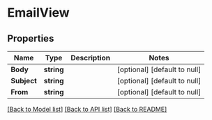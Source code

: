 # EmailView

## Properties
Name | Type | Description | Notes
------------ | ------------- | ------------- | -------------
**Body** | **string** |  | [optional] [default to null]
**Subject** | **string** |  | [optional] [default to null]
**From** | **string** |  | [optional] [default to null]

[[Back to Model list]](../README.md#documentation-for-models) [[Back to API list]](../README.md#documentation-for-api-endpoints) [[Back to README]](../README.md)


